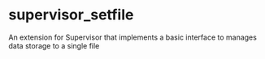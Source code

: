 # supervisor_setfile
An extension for Supervisor that implements a basic interface to manages data storage to a single file
